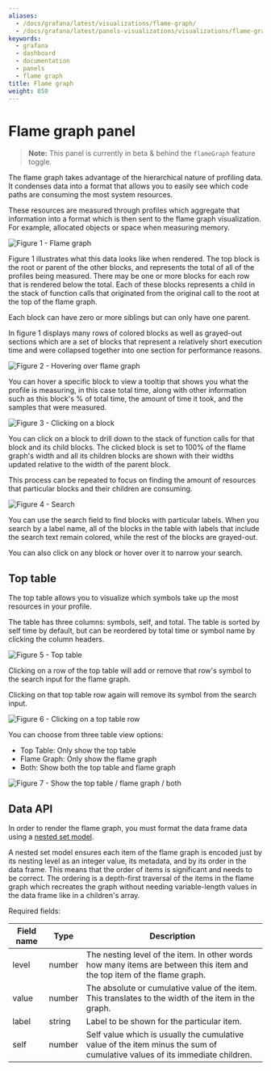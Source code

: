 ```yaml
---
aliases:
  - /docs/grafana/latest/visualizations/flame-graph/
  - /docs/grafana/latest/panels-visualizations/visualizations/flame-graph/
keywords:
  - grafana
  - dashboard
  - documentation
  - panels
  - flame graph
title: Flame graph
weight: 850
---
```


# Flame graph panel

> **Note:** This panel is currently in beta & behind the `flameGraph` feature toggle.

The flame graph takes advantage of the hierarchical nature of profiling data. It condenses data into a format that allows you to easily see which code paths are consuming the most system resources.

These resources are measured through profiles which aggregate that information into a format which is then sent to the flame graph visualization. For example, allocated objects or space when measuring memory.

![Figure 1 - Flame graph](/static/img/docs/flame-graph-panel/flame-graph.png 'Figure 1 - Flame graph')

Figure 1 illustrates what this data looks like when rendered. The top block is the root or parent of the other blocks, and represents the total of all of the profiles being measured. There may be one or more blocks for each row that is rendered below the total. Each of these blocks represents a child in the stack of function calls that originated from the original call to the root at the top of the flame graph.

Each block can have zero or more siblings but can only have one parent.

In figure 1 displays many rows of colored blocks as well as grayed-out sections which are a set of blocks that represent a relatively short execution time and were collapsed together into one section for performance reasons.

![Figure 2 - Hovering over flame graph](/static/img/docs/flame-graph-panel/flame-graph-hovering.png 'Figure 2 - Hovering over flame graph')

You can hover a specific block to view a tooltip that shows you what the profile is measuring, in this case total time, along with other information such as this block's % of total time, the amount of time it took, and the samples that were measured.

![Figure 3 - Clicking on a block](/static/img/docs/flame-graph-panel/flame-graph-clicking.png 'Figure 3 - Clicking on a block')

You can click on a block to drill down to the stack of function calls for that block and its child blocks. The clicked block is set to 100% of the flame graph's width and all its children blocks are shown with their widths updated relative to the width of the parent block.

This process can be repeated to focus on finding the amount of resources that particular blocks and their children are consuming.

![Figure 4 - Search](/static/img/docs/flame-graph-panel/flame-graph-search.png 'Figure 4 - Search')

You can use the search field to find blocks with particular labels. When you search by a label name, all of the blocks in the table with labels that include the search text remain colored, while the rest of the blocks are grayed-out.

You can also click on any block or hover over it to narrow your search.

## Top table

The top table allows you to visualize which symbols take up the most resources in your profile.

The table has three columns: symbols, self, and total. The table is sorted by self time by default, but can be reordered by total time or symbol name by clicking the column headers.

![Figure 5 - Top table](/static/img/docs/flame-graph-panel/top-table.png 'Figure 5 - Top table')

Clicking on a row of the top table will add or remove that row's symbol to the search input for the flame graph.

Clicking on that top table row again will remove its symbol from the search input.

![Figure 6 - Clicking on a top table row](/static/img/docs/flame-graph-panel/top-table-clicking.png 'Figure 6 - Clicking on a top table row')

You can choose from three table view options:

- Top Table: Only show the top table
- Flame Graph: Only show the flame graph
- Both: Show both the top table and flame graph

![Figure 7 - Show the top table / flame graph / both](/static/img/docs/flame-graph-panel/selected-view.png 'Figure 7 - Show the top table / flame graph / both')

## Data API

In order to render the flame graph, you must format the data frame data using a [nested set model](https://en.wikipedia.org/wiki/Nested_set_model).

A nested set model ensures each item of the flame graph is encoded just by its nesting level as an integer value, its metadata, and by its order in the data frame. This means that the order of items is significant and needs to be correct. The ordering is a depth-first traversal of the items in the flame graph which recreates the graph without needing variable-length values in the data frame like in a children's array.

Required fields:

| Field name | Type   | Description                                                                                                                |
| ---------- | ------ | -------------------------------------------------------------------------------------------------------------------------- |
| level      | number | The nesting level of the item. In other words how many items are between this item and the top item of the flame graph.    |
| value      | number | The absolute or cumulative value of the item. This translates to the width of the item in the graph.                       |
| label      | string | Label to be shown for the particular item.                                                                                 |
| self       | number | Self value which is usually the cumulative value of the item minus the sum of cumulative values of its immediate children. |
